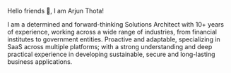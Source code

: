 Hello friends 👋, I am Arjun Thota!

I am a determined and forward-thinking Solutions Architect with 10+ years of experience, working across a wide range of industries, from financial institutes to government entities. Proactive and adaptable, specializing in SaaS across multiple platforms; with a strong understanding and deep practical experience in developing sustainable, secure and long-lasting business applications.

